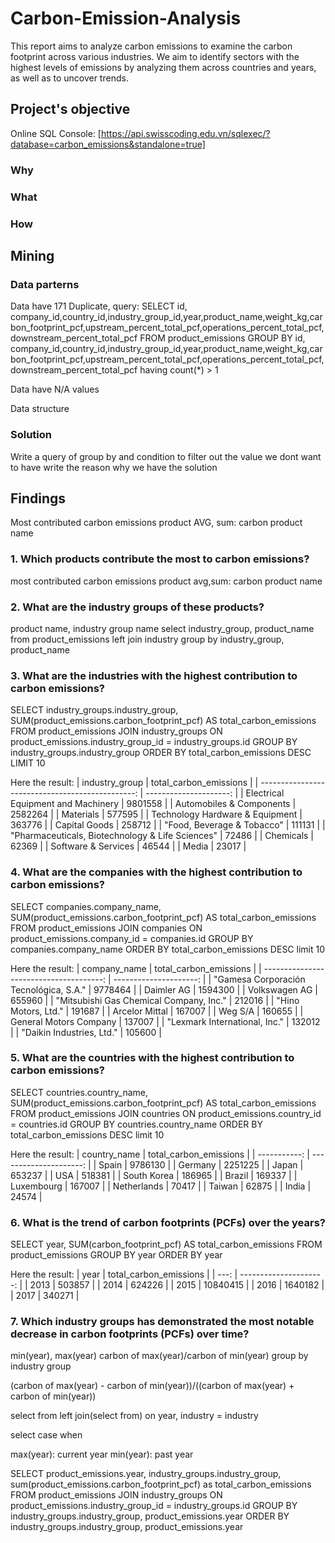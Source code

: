 # Carbon-Emission-Analysis
This report aims to analyze carbon emissions to examine the carbon footprint across various industries. We aim to identify sectors with the highest levels of emissions by analyzing them across countries and years, as well as to uncover trends.
## Project's objective
Online SQL Console: [https://api.swisscoding.edu.vn/sqlexec/?database=carbon_emissions&standalone=true]
### Why
### What
### How
## Mining
### Data parterns
Data have 171 Duplicate, query:
SELECT id, company_id,country_id,industry_group_id,year,product_name,weight_kg,carbon_footprint_pcf,upstream_percent_total_pcf,operations_percent_total_pcf,
downstream_percent_total_pcf
FROM product_emissions
GROUP BY id, company_id,country_id,industry_group_id,year,product_name,weight_kg,carbon_footprint_pcf,upstream_percent_total_pcf,operations_percent_total_pcf,
downstream_percent_total_pcf
having count(*) > 1

Data have N/A values

Data structure
### Solution
Write a query of group by and condition to filter out the value we dont want to have write the reason why we have the solution
## Findings
Most contributed carbon emissions product
AVG, sum: carbon
product name
### 1. Which products contribute the most to carbon emissions?
most contributed carbon emissions product
avg,sum: carbon
product name
### 2. What are the industry groups of these products?
product name, industry group name
select industry_group, product_name
from product_emissions
left join industry
group by industry_group, product_name

### 3. What are the industries with the highest contribution to carbon emissions?

SELECT 
    industry_groups.industry_group,
    SUM(product_emissions.carbon_footprint_pcf) AS total_carbon_emissions
FROM 
    product_emissions
JOIN 
    industry_groups ON product_emissions.industry_group_id = industry_groups.id
GROUP BY 
    industry_groups.industry_group
ORDER BY 
    total_carbon_emissions DESC
LIMIT 10

Here the result:
 | industry_group                                   | total_carbon_emissions | 
| -----------------------------------------------: | ---------------------: | 
| Electrical Equipment and Machinery               | 9801558                | 
| Automobiles & Components                         | 2582264                | 
| Materials                                        | 577595                 | 
| Technology Hardware & Equipment                  | 363776                 | 
| Capital Goods                                    | 258712                 | 
| "Food, Beverage & Tobacco"                       | 111131                 | 
| "Pharmaceuticals, Biotechnology & Life Sciences" | 72486                  | 
| Chemicals                                        | 62369                  | 
| Software & Services                              | 46544                  | 
| Media                                            | 23017                  | 

### 4. What are the companies with the highest contribution to carbon emissions?
SELECT 
    companies.company_name,
    SUM(product_emissions.carbon_footprint_pcf) AS total_carbon_emissions
FROM 
    product_emissions
JOIN 
    companies ON product_emissions.company_id = companies.id
GROUP BY 
    companies.company_name
ORDER BY 
    total_carbon_emissions DESC
	limit 10 
 
 Here the result:
 | company_name                            | total_carbon_emissions | 
| --------------------------------------: | ---------------------: | 
| "Gamesa Corporación Tecnológica, S.A."  | 9778464                | 
| Daimler AG                              | 1594300                | 
| Volkswagen AG                           | 655960                 | 
| "Mitsubishi Gas Chemical Company, Inc." | 212016                 | 
| "Hino Motors, Ltd."                     | 191687                 | 
| Arcelor Mittal                          | 167007                 | 
| Weg S/A                                 | 160655                 | 
| General Motors Company                  | 137007                 | 
| "Lexmark International, Inc."           | 132012                 | 
| "Daikin Industries, Ltd."               | 105600                 | 

### 5. What are the countries with the highest contribution to carbon emissions?

SELECT 
    countries.country_name,
    SUM(product_emissions.carbon_footprint_pcf) AS total_carbon_emissions
FROM 
    product_emissions
JOIN 
    countries ON product_emissions.country_id = countries.id
GROUP BY 
    countries.country_name
ORDER BY 
    total_carbon_emissions DESC
	limit 10 

Here the result:
| country_name | total_carbon_emissions | 
| -----------: | ---------------------: | 
| Spain        | 9786130                | 
| Germany      | 2251225                | 
| Japan        | 653237                 | 
| USA          | 518381                 | 
| South Korea  | 186965                 | 
| Brazil       | 169337                 | 
| Luxembourg   | 167007                 | 
| Netherlands  | 70417                  | 
| Taiwan       | 62875                  | 
| India        | 24574                  | 

### 6. What is the trend of carbon footprints (PCFs) over the years?
SELECT 
    year,
    SUM(carbon_footprint_pcf) AS total_carbon_emissions
FROM 
    product_emissions
GROUP BY 
    year
ORDER BY 
    year 

Here the result:
| year | total_carbon_emissions | 
| ---: | ---------------------: | 
| 2013 | 503857                 | 
| 2014 | 624226                 | 
| 2015 | 10840415               | 
| 2016 | 1640182                | 
| 2017 | 340271                 | 

### 7. Which industry groups has demonstrated the most notable decrease in carbon footprints (PCFs) over time?

min(year), max(year)
carbon of max(year)/carbon of min(year)
group by industry group

(carbon of max(year) - carbon of min(year))/((carbon of max(year) + carbon of min(year))

select from 
left join(select from) on year, industry = industry

select case when

max(year): current year
min(year): past year

SELECT 
	product_emissions.year,
	industry_groups.industry_group,
	sum(product_emissions.carbon_footprint_pcf) as total_carbon_emissions
FROM 
    product_emissions
JOIN 
	industry_groups ON product_emissions.industry_group_id = industry_groups.id
GROUP BY 
	industry_groups.industry_group,
	product_emissions.year
ORDER BY 
	industry_groups.industry_group,
	product_emissions.year 
